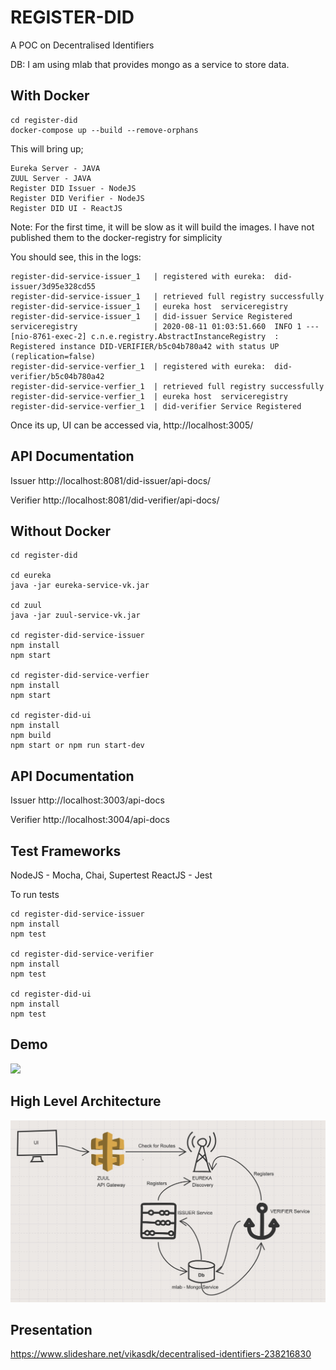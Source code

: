 # REGISTER-DID

A POC on Decentralised Identifiers

DB: I am using mlab that provides mongo as a service to store data.

## With Docker

```
cd register-did
docker-compose up --build --remove-orphans
```

This will bring up;

```
Eureka Server - JAVA
ZUUL Server - JAVA
Register DID Issuer - NodeJS
Register DID Verifier - NodeJS
Register DID UI - ReactJS
```

Note: For the first time, it will be slow as it will build the images. I have not published them to the docker-registry for simplicity

You should see, this in the logs:

```
register-did-service-issuer_1   | registered with eureka:  did-issuer/3d95e328cd55
register-did-service-issuer_1   | retrieved full registry successfully
register-did-service-issuer_1   | eureka host  serviceregistry
register-did-service-issuer_1   | did-issuer Service Registered
serviceregistry                 | 2020-08-11 01:03:51.660  INFO 1 --- [nio-8761-exec-2] c.n.e.registry.AbstractInstanceRegistry  : Registered instance DID-VERIFIER/b5c04b780a42 with status UP (replication=false)
register-did-service-verfier_1  | registered with eureka:  did-verifier/b5c04b780a42
register-did-service-verfier_1  | retrieved full registry successfully
register-did-service-verfier_1  | eureka host  serviceregistry
register-did-service-verfier_1  | did-verifier Service Registered
```

Once its up, UI can be accessed via, http://localhost:3005/

## API Documentation

Issuer
http://localhost:8081/did-issuer/api-docs/

Verifier
http://localhost:8081/did-verifier/api-docs/

## Without Docker

```
cd register-did

cd eureka
java -jar eureka-service-vk.jar

cd zuul
java -jar zuul-service-vk.jar

cd register-did-service-issuer
npm install
npm start

cd register-did-service-verfier
npm install
npm start

cd register-did-ui
npm install
npm build
npm start or npm run start-dev
```

## API Documentation

Issuer
http://localhost:3003/api-docs

Verifier
http://localhost:3004/api-docs

## Test Frameworks

NodeJS - Mocha, Chai, Supertest
ReactJS - Jest

To run tests

```
cd register-did-service-issuer
npm install
npm test

cd register-did-service-verifier
npm install
npm test

cd register-did-ui
npm install
npm test
```

## Demo

![](demo.gif)

## High Level Architecture

![](architecture.jpg)

## Presentation

https://www.slideshare.net/vikasdk/decentralised-identifiers-238216830

